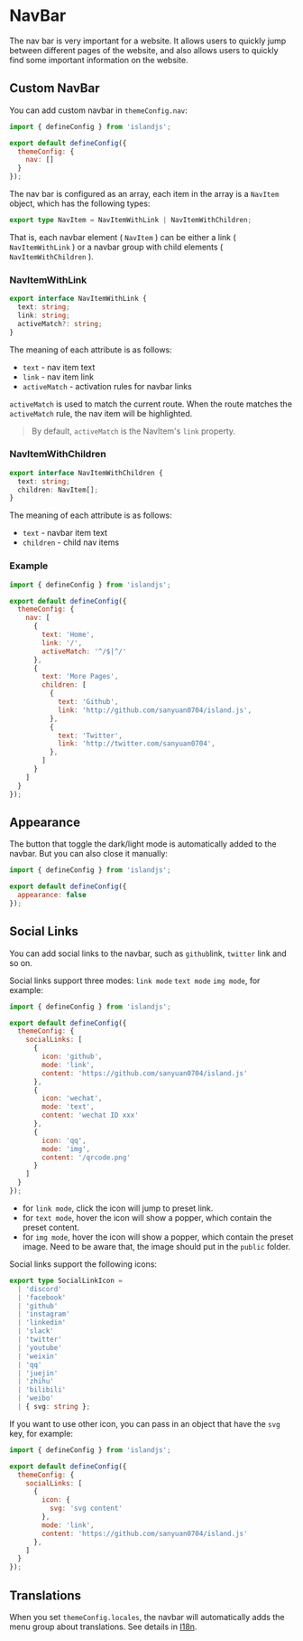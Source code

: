 # NavBar

The nav bar is very important for a website. It allows users to quickly jump between different pages of the website, and also allows users to quickly find some important information on the website.

## Custom NavBar

You can add custom navbar in `themeConfig.nav`:

```js
import { defineConfig } from 'islandjs';

export default defineConfig({
  themeConfig: {
    nav: []
  }
});
```

The nav bar is configured as an array, each item in the array is a `NavItem` object, which has the following types:

```ts
export type NavItem = NavItemWithLink | NavItemWithChildren;
```

That is, each navbar element ( `NavItem` ) can be either a link ( `NavItemWithLink` ) or a navbar group with child elements ( `NavItemWithChildren` ).

### NavItemWithLink

```ts
export interface NavItemWithLink {
  text: string;
  link: string;
  activeMatch?: string;
}
```

The meaning of each attribute is as follows:

- `text` - nav item text
- `link` - nav item link
- `activeMatch` - activation rules for navbar links

`activeMatch` is used to match the current route. When the route matches the `activeMatch` rule, the nav item will be highlighted.

> By default, `activeMatch` is the NavItem's `link` property.

### NavItemWithChildren

```ts
export interface NavItemWithChildren {
  text: string;
  children: NavItem[];
}
```

The meaning of each attribute is as follows:

- `text` - navbar item text
- `children` - child nav items

### Example

```js
import { defineConfig } from 'islandjs';

export default defineConfig({
  themeConfig: {
    nav: [
      {
        text: 'Home',
        link: '/',
        activeMatch: '^/$|^/'
      },
      {
        text: 'More Pages',
        children: [
          {
            text: 'Github',
            link: 'http://github.com/sanyuan0704/island.js',
          },
          {
            text: 'Twitter',
            link: 'http://twitter.com/sanyuan0704',
          },
        ]
      }
    ]
  }
});
```

## Appearance

The button that toggle the dark/light mode is automatically added to the navbar. But you can also close it manually:

```js
import { defineConfig } from 'islandjs';

export default defineConfig({
  appearance: false
});
```

## Social Links

You can add social links to the navbar, such as `github`link, `twitter` link and so on.

Social links support three modes: `link mode` `text mode` `img mode`, for example: 

```js
import { defineConfig } from 'islandjs';

export default defineConfig({
  themeConfig: {
    socialLinks: [
      {
        icon: 'github',
        mode: 'link',
        content: 'https://github.com/sanyuan0704/island.js'
      },
      {
        icon: 'wechat',
        mode: 'text',
        content: 'wechat ID xxx'
      },
      {
        icon: 'qq',
        mode: 'img',
        content: '/qrcode.png'
      }
    ]
  }
});
```

- for `link mode`, click the icon will jump to preset link.
- for `text mode`, hover the icon will show a popper, which contain the preset content.
- for `img mode`, hover the icon will show a popper, which contain the preset image. Need to be aware that, the image should put in the `public` folder.

Social links support the following icons: 

```ts
export type SocialLinkIcon =
  | 'discord'
  | 'facebook'
  | 'github'
  | 'instagram'
  | 'linkedin'
  | 'slack'
  | 'twitter'
  | 'youtube'
  | 'weixin'
  | 'qq'
  | 'juejin'
  | 'zhihu'
  | 'bilibili'
  | 'weibo'
  | { svg: string };
```

If you want to use other icon, you can pass in an object that have the `svg` key, for example:

```js
import { defineConfig } from 'islandjs';

export default defineConfig({
  themeConfig: {
    socialLinks: [
      {
        icon: {
          svg: 'svg content'
        },
        mode: 'link',
        content: 'https://github.com/sanyuan0704/island.js'
      },
    ]
  }
});
```

## Translations

When you set `themeConfig.locales`, the navbar will automatically adds the menu group about translations. See details in [I18n](/en/guide/i18n).
